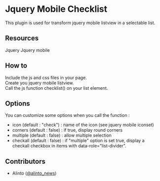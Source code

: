 # Jquery Mobile Checklist
This plugin is used for transform jquery mobile listview in a selectable list.

## Resources
Jquery
Jquery mobile

## How to
Include the js and css files in your page.<br/>
Create you jquery mobile listview.<br/>
Call the js function <italic>checklist()</italic> on your list element.<br/>

## Options
You can customize some options when you call the function :

- icon (default : "check") : name of the icon (see jquery mobile iconset)
- corners (default : false) : if true, display round corners
- multiple (default : false) : allow multiple selection
- checkall (default : false) : if "multiple" option is set true, display a checkall checkbox in items with data-role="list-divider".

## Contributors

* Alinto ([@alinto_news](https://twitter.com/alinto_news))
